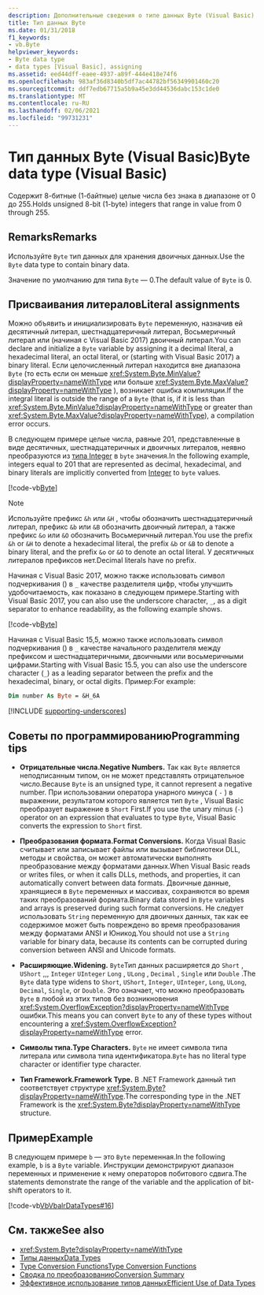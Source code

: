 ```yaml
---
description: Дополнительные сведения о типе данных Byte (Visual Basic)
title: Тип данных Byte
ms.date: 01/31/2018
f1_keywords:
- vb.Byte
helpviewer_keywords:
- Byte data type
- data types [Visual Basic], assigning
ms.assetid: eed44dff-eaee-4937-a89f-444e418e74f6
ms.openlocfilehash: 983af36d8340b5df7ac44782bf56349901460c20
ms.sourcegitcommit: ddf7edb67715a5b9a45e3dd44536dabc153c1de0
ms.translationtype: MT
ms.contentlocale: ru-RU
ms.lasthandoff: 02/06/2021
ms.locfileid: "99731231"
---
```

# <a name="byte-data-type-visual-basic"></a><span data-ttu-id="c5d6d-103">Тип данных Byte (Visual Basic)</span><span class="sxs-lookup"><span data-stu-id="c5d6d-103">Byte data type (Visual Basic)</span></span>

<span data-ttu-id="c5d6d-104">Содержит 8-битные (1-байтные) целые числа без знака в диапазоне от 0 до 255.</span><span class="sxs-lookup"><span data-stu-id="c5d6d-104">Holds unsigned 8-bit (1-byte) integers that range in value from 0 through 255.</span></span>

## <a name="remarks"></a><span data-ttu-id="c5d6d-105">Remarks</span><span class="sxs-lookup"><span data-stu-id="c5d6d-105">Remarks</span></span>

<span data-ttu-id="c5d6d-106">Используйте `Byte` тип данных для хранения двоичных данных.</span><span class="sxs-lookup"><span data-stu-id="c5d6d-106">Use the `Byte` data type to contain binary data.</span></span>  
  
<span data-ttu-id="c5d6d-107">Значение по умолчанию для типа `Byte` — 0.</span><span class="sxs-lookup"><span data-stu-id="c5d6d-107">The default value of `Byte` is 0.</span></span>

## <a name="literal-assignments"></a><span data-ttu-id="c5d6d-108">Присваивания литералов</span><span class="sxs-lookup"><span data-stu-id="c5d6d-108">Literal assignments</span></span>

<span data-ttu-id="c5d6d-109">Можно объявить и инициализировать `Byte` переменную, назначив ей десятичный литерал, шестнадцатеричный литерал, Восьмеричный литерал или (начиная с Visual Basic 2017) двоичный литерал.</span><span class="sxs-lookup"><span data-stu-id="c5d6d-109">You can declare and initialize a `Byte` variable by assigning it a decimal literal, a hexadecimal literal, an octal literal, or (starting with Visual Basic 2017) a binary literal.</span></span> <span data-ttu-id="c5d6d-110">Если целочисленный литерал находится вне диапазона `Byte` (то есть если он меньше <xref:System.Byte.MinValue?displayProperty=nameWithType> или больше <xref:System.Byte.MaxValue?displayProperty=nameWithType> ), возникает ошибка компиляции.</span><span class="sxs-lookup"><span data-stu-id="c5d6d-110">If the integral literal is outside the range of a `Byte` (that is, if it is less than <xref:System.Byte.MinValue?displayProperty=nameWithType> or greater than <xref:System.Byte.MaxValue?displayProperty=nameWithType>), a compilation error occurs.</span></span>

<span data-ttu-id="c5d6d-111">В следующем примере целые числа, равные 201, представленные в виде десятичных, шестнадцатеричных и двоичных литералов, неявно преобразуются из [типа Integer](integer-data-type.md) в `byte` значения.</span><span class="sxs-lookup"><span data-stu-id="c5d6d-111">In the following example, integers equal to 201 that are represented as decimal, hexadecimal, and binary literals are implicitly converted from [Integer](integer-data-type.md) to `byte` values.</span></span>

[!code-vb[Byte](../../../../samples/snippets/visualbasic/language-reference/data-types/numeric-literals.vb#Byte)]

> [!NOTE]
> <span data-ttu-id="c5d6d-112">Используйте префикс `&h` или `&H` , чтобы обозначить шестнадцатеричный литерал, префикс `&b` или `&B` обозначить двоичный литерал, а также префикс `&o` или `&O` обозначить Восьмеричный литерал.</span><span class="sxs-lookup"><span data-stu-id="c5d6d-112">You use the prefix `&h` or `&H` to denote a hexadecimal literal, the prefix `&b` or `&B` to denote a binary literal, and the prefix `&o` or `&O` to denote an octal literal.</span></span> <span data-ttu-id="c5d6d-113">У десятичных литералов префиксов нет.</span><span class="sxs-lookup"><span data-stu-id="c5d6d-113">Decimal literals have no prefix.</span></span>

<span data-ttu-id="c5d6d-114">Начиная с Visual Basic 2017, можно также использовать символ подчеркивания () в `_` качестве разделителя цифр, чтобы улучшить удобочитаемость, как показано в следующем примере.</span><span class="sxs-lookup"><span data-stu-id="c5d6d-114">Starting with Visual Basic 2017, you can also use the underscore character, `_`, as a digit separator to enhance readability, as the following example shows.</span></span>

[!code-vb[Byte](../../../../samples/snippets/visualbasic/language-reference/data-types/numeric-literals.vb#ByteS)]  

<span data-ttu-id="c5d6d-115">Начиная с Visual Basic 15,5, можно также использовать символ подчеркивания () в `_` качестве начального разделителя между префиксом и шестнадцатеричными, двоичными или восьмеричными цифрами.</span><span class="sxs-lookup"><span data-stu-id="c5d6d-115">Starting with Visual Basic 15.5, you can also use the underscore character (`_`) as a leading separator between the prefix and the hexadecimal, binary, or octal digits.</span></span> <span data-ttu-id="c5d6d-116">Пример:</span><span class="sxs-lookup"><span data-stu-id="c5d6d-116">For example:</span></span>

```vb
Dim number As Byte = &H_6A
```

[!INCLUDE [supporting-underscores](../../../../includes/vb-separator-langversion.md)]

## <a name="programming-tips"></a><span data-ttu-id="c5d6d-117">Советы по программированию</span><span class="sxs-lookup"><span data-stu-id="c5d6d-117">Programming tips</span></span>

- <span data-ttu-id="c5d6d-118">**Отрицательные числа.**</span><span class="sxs-lookup"><span data-stu-id="c5d6d-118">**Negative Numbers.**</span></span> <span data-ttu-id="c5d6d-119">Так как `Byte` является неподписанным типом, он не может представлять отрицательное число.</span><span class="sxs-lookup"><span data-stu-id="c5d6d-119">Because `Byte` is an unsigned type, it cannot represent a negative number.</span></span> <span data-ttu-id="c5d6d-120">При использовании оператора унарного минуса ( `-` ) в выражении, результатом которого является тип `Byte` , Visual Basic преобразует выражение в `Short` First.</span><span class="sxs-lookup"><span data-stu-id="c5d6d-120">If you use the unary minus (`-`) operator on an expression that evaluates to type `Byte`, Visual Basic converts the expression to `Short` first.</span></span>
  
- <span data-ttu-id="c5d6d-121">**Преобразования формата.**</span><span class="sxs-lookup"><span data-stu-id="c5d6d-121">**Format Conversions.**</span></span> <span data-ttu-id="c5d6d-122">Когда Visual Basic считывает или записывает файлы или вызывает библиотеки DLL, методы и свойства, он может автоматически выполнять преобразование между форматами данных.</span><span class="sxs-lookup"><span data-stu-id="c5d6d-122">When Visual Basic reads or writes files, or when it calls DLLs, methods, and properties, it can automatically convert between data formats.</span></span> <span data-ttu-id="c5d6d-123">Двоичные данные, хранящиеся в `Byte` переменных и массивах, сохраняются во время таких преобразований формата.</span><span class="sxs-lookup"><span data-stu-id="c5d6d-123">Binary data stored in `Byte` variables and arrays is preserved during such format conversions.</span></span> <span data-ttu-id="c5d6d-124">Не следует использовать `String` переменную для двоичных данных, так как ее содержимое может быть повреждено во время преобразования между форматами ANSI и Юникод.</span><span class="sxs-lookup"><span data-stu-id="c5d6d-124">You should not use a `String` variable for binary data, because its contents can be corrupted during conversion between ANSI and Unicode formats.</span></span>

- <span data-ttu-id="c5d6d-125">**Расширяющие.**</span><span class="sxs-lookup"><span data-stu-id="c5d6d-125">**Widening.**</span></span> <span data-ttu-id="c5d6d-126">`Byte`Тип данных расширяется до `Short` , `UShort` ,,, `Integer` `UInteger` `Long` , `ULong` , `Decimal` , `Single` или `Double` .</span><span class="sxs-lookup"><span data-stu-id="c5d6d-126">The `Byte` data type widens to `Short`, `UShort`, `Integer`, `UInteger`, `Long`, `ULong`, `Decimal`, `Single`, or `Double`.</span></span> <span data-ttu-id="c5d6d-127">Это означает, что можно преобразовать `Byte` в любой из этих типов без возникновения <xref:System.OverflowException?displayProperty=nameWithType> ошибки.</span><span class="sxs-lookup"><span data-stu-id="c5d6d-127">This means you can convert `Byte` to any of these types without encountering a <xref:System.OverflowException?displayProperty=nameWithType> error.</span></span>
  
- <span data-ttu-id="c5d6d-128">**Символы типа.**</span><span class="sxs-lookup"><span data-stu-id="c5d6d-128">**Type Characters.**</span></span> <span data-ttu-id="c5d6d-129">`Byte` не имеет символа типа литерала или символа типа идентификатора.</span><span class="sxs-lookup"><span data-stu-id="c5d6d-129">`Byte` has no literal type character or identifier type character.</span></span>

- <span data-ttu-id="c5d6d-130">**Тип Framework.**</span><span class="sxs-lookup"><span data-stu-id="c5d6d-130">**Framework Type.**</span></span> <span data-ttu-id="c5d6d-131">В .NET Framework данный тип соответствует структуре <xref:System.Byte?displayProperty=nameWithType>.</span><span class="sxs-lookup"><span data-stu-id="c5d6d-131">The corresponding type in the .NET Framework is the <xref:System.Byte?displayProperty=nameWithType> structure.</span></span>

## <a name="example"></a><span data-ttu-id="c5d6d-132">Пример</span><span class="sxs-lookup"><span data-stu-id="c5d6d-132">Example</span></span>

 <span data-ttu-id="c5d6d-133">В следующем примере `b` — это `Byte` переменная.</span><span class="sxs-lookup"><span data-stu-id="c5d6d-133">In the following example, `b` is a `Byte` variable.</span></span> <span data-ttu-id="c5d6d-134">Инструкции демонстрируют диапазон переменных и применение к нему операторов побитового сдвига.</span><span class="sxs-lookup"><span data-stu-id="c5d6d-134">The statements demonstrate the range of the variable and the application of bit-shift operators to it.</span></span>

 [!code-vb[VbVbalrDataTypes#16](~/samples/snippets/visualbasic/VS_Snippets_VBCSharp/VbVbalrDataTypes/VB/Class1.vb#16)]  

## <a name="see-also"></a><span data-ttu-id="c5d6d-135">См. также</span><span class="sxs-lookup"><span data-stu-id="c5d6d-135">See also</span></span>

- <xref:System.Byte?displayProperty=nameWithType>
- [<span data-ttu-id="c5d6d-136">Типы данных</span><span class="sxs-lookup"><span data-stu-id="c5d6d-136">Data Types</span></span>](index.md)
- [<span data-ttu-id="c5d6d-137">Type Conversion Functions</span><span class="sxs-lookup"><span data-stu-id="c5d6d-137">Type Conversion Functions</span></span>](../functions/type-conversion-functions.md)
- [<span data-ttu-id="c5d6d-138">Сводка по преобразованию</span><span class="sxs-lookup"><span data-stu-id="c5d6d-138">Conversion Summary</span></span>](../keywords/conversion-summary.md)
- [<span data-ttu-id="c5d6d-139">Эффективное использование типов данных</span><span class="sxs-lookup"><span data-stu-id="c5d6d-139">Efficient Use of Data Types</span></span>](../../programming-guide/language-features/data-types/efficient-use-of-data-types.md)
